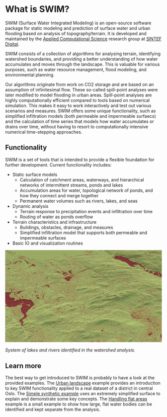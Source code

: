 # What is SWIM?

SWIM (Surface Water Integrated Modeling) is an open-source software package for
static modeling and prediction of surface water and urban flooding based on
analysis of topography/terrain. It is developed and maintained by the
[Applied Computational Science](https://www.sintef.no/en/digital/departments-new/department-of-mathematics-and-cybernetics/research-group-applied-computational-science/)
research group at [SINTEF Digital](https://www.sintef.no/en/digital/).

SWIM consists of a collection of algorithms for analysing terrain, identifying
watershed boundaries, and providing a better understanding of how water
accumulates and moves through the landscape. This is valuable for various
purposes, such as water resource management, flood modeling, and environmental
planning.

Our algorithms originate from work on CO2 storage and are based on an assumption
of infinitesimal flow. These so-called spill-point analyses were later modified
to model flooding in urban areas. Spill-point analyses are highly
computationally efficient compared to tools based on numerical simulation. This
makes it easy to work interactively and test out various scenarios and
measures. SWIM offers some unique functionality, such as simplified infiltration
models (both permeable and impermeable surfaecs) and the calculation of time
series that models how water accumulates or drains over time, without having to
resort to computationally intensive numerical time-stepping approaches.

## Functionality

SWIM is a set of tools that is intended to provide a flexible foundation for
further development. Current functionality includes:

- Static surface models
  - Calculation of catchment areas, waterways, and hierarchical networks of
    intermittent streams, ponds and lakes
  - Accumulation areas for water, topological network of ponds, and how they connect and merge together
  - Permanent water volumes such as rivers, lakes, and seas
- Dynamic analysis
  - Terrain response to precipitation events and infiltration over time
  - Routing of water as ponds overflow
- Terrain characteristics and infrastructure
  - Buildings, obstacles, drainage, and measures
  - Simplified infiltration model that supports both permeable and impermeable surfaces
- Basic IO and visualization routines

![image](assets/swim-rivers.png)

*System of lakes and rivers identified in the watershed analysis.*

## Learn more

The best way to get introduced to SWIM is probably to have a look at the
provided examples. The [Urban landscape](@ref) example provides an introduction
to key SWIM functionality applied to a real dataset of a district in central
Oslo.  The [Simple synthetic example](@ref) uses an extremely simplified surface
to explain and demonstrate some key concepts.  The [Handling flat areas](@ref)
example is a small example to show how large, flat water bodies can be
identified and kept separate from the analysis.

